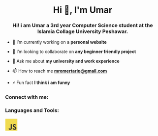 <h1 align="center">Hi 👋, I'm Umar</h1>
<h3 align="center">Hi! i am Umar a 3rd year Computer Science student at the Islamia Collage University Peshawar.</h3>

- 🔭 I’m currently working on a **personal website**

- 👯 I’m looking to collaborate on **any beginner friendly project**

- 💬 Ask me about **my university and work experience**

- 📫 How to reach me **mromertariq@gmail.com**

- ⚡ Fun fact **I think i am funny**

<h3 align="left">Connect with me:</h3>
<p align="left">
</p>

<h3 align="left">Languages and Tools:</h3>
<p align="left"> <a href="https://developer.mozilla.org/en-US/docs/Web/JavaScript" target="_blank" rel="noreferrer"> <img src="https://raw.githubusercontent.com/devicons/devicon/master/icons/javascript/javascript-original.svg" alt="javascript" width="40" height="40"/> </a> </p>
